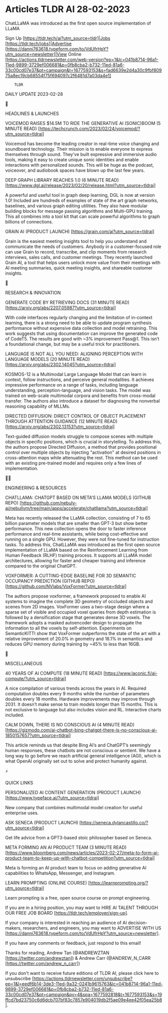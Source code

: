 # Articles TLDR AI 28-02-2023

ChatLLaMA was introduced as the first open source implementation of
LLaMA  

Sign Up [https://tldr.tech/ai?utm_source=tldr]|Jobs
[https://tldr.tech/jobs]|Advertise
[https://danni763618.typeform.com/to/VdUfrHpY?utm_source=newsletter]|View
Online
[https://actions.tldrnewsletter.com/web-version?ep=1&lc=041b8714-96a1-11ed-9899-3729ef006681&p=0fb8cba2-b732-11ed-81a6-33c00cd07e37&pt=campaign&t=1677593153&s=fad6639e2d4a30c9fbf80975a8ec19cb68554f75f694097c2f6481d7a03da4e1]


		TLDR 

DAILY UPDATE 2023-02-28

🚀 

HEADLINES & LAUNCHES

VOICEMOD RAISES $14.5M TO RIDE THE GENERATIVE AI (SONIC)BOOM (5 MINUTE
READ) [https://techcrunch.com/2023/02/24/voicemod/?utm_source=tldrai] 

Voicemod has become the leading creator in real-time voice changing
and soundboard technology. Their mission is to enable everyone to
express themselves through sound. They’ve built expressive and
immersive audio tools, making it easy to create unique sonic
identities and enable interactions with personalized sounds. This will
be huge as the podcast, voiceover, and audiobook spaces have blown up
the last few years. 

DEEP GRAPH LIBRARY REACHES 1.0 (6 MINUTE READ)
[https://www.dgl.ai/release/2023/02/20/release.html?utm_source=tldrai]


A powerful and useful tool in graph deep learning, DGL is now at
version 1.0! Included are hundreds of examples of state of the art
graph networks, baselines, and various graph editing utilities. They
also have modular building blocks for message passing algorithms and
Multi-GPU training. This all combines into a tool kit that can scale
powerful algorithms to graph billions of connections. 

GRAIN AI (PRODUCT LAUNCH) [https://grain.com/ai?utm_source=tldrai] 

Grain is the easiest meeting insights tool to help you understand and
communicate the needs of customers. Anybody in a customer-focused role
can use Grain to record, transcribe, and clip moments from research
interviews, sales calls, and customer meetings. They recently launched
Grain AI, a tool that helps users unlock more value from their
meetings with AI meeting summaries, quick meeting insights, and
shareable customer insights. 

🧠 

RESEARCH & INNOVATION

GENERATE CODE BY RETRIEVING DOCS (31 MINUTE READ)
[https://arxiv.org/abs/2207.05987?utm_source=tldrai] 

With code interfaces regularly changing and the limitation of
in-context learning, there is a strong need to be able to update
program synthesis performance without expensive data collection and
model retraining. This work suggests that using documentation can
improve the generated code of CodeT5. The results are good with ~3%
improvement Pass@1. This isn’t a foundational change, but may be a
useful trick for practitioners. 

LANGUAGE IS NOT ALL YOU NEED: ALIGNING PERCEPTION WITH LANGUAGE MODELS
(20 MINUTE READ) [https://arxiv.org/abs/2302.14045?utm_source=tldrai] 

KOSMOS-12 is a Multimodal Large Language Model that can learn in
context, follow instructions, and perceive general modalities. It
achieves impressive performance on a range of tasks, including
language understanding, perception-language, and vision tasks. The
model was trained on web-scale multimodal corpora and benefits from
cross-modal transfer. The authors also introduce a dataset for
diagnosing the nonverbal reasoning capability of MLLMs. 

DIRECTED DIFFUSION: DIRECT CONTROL OF OBJECT PLACEMENT THROUGH
ATTENTION GUIDANCE (12 MINUTE READ)
[https://arxiv.org/abs/2302.13153?utm_source=tldrai] 

Text-guided diffusion models struggle to compose scenes with multiple
objects in specific positions, which is crucial in storytelling. To
address this, the authors propose Directed Diffusion, a method that
provides positional control over multiple objects by injecting
"activation" at desired positions in cross-attention maps while
attenuating the rest. This method can be used with an existing
pre-trained model and requires only a few lines of implementation. 

🧑‍💻 

ENGINEERING & RESOURCES

CHATLLAMA: CHATGPT BASED ON META’S LLAMA MODELS (GITHUB REPO)
[https://github.com/nebuly-ai/nebullvm/tree/main/apps/accelerate/chatllama?utm_source=tldrai]


Meta has recently released the LLaMA collection, consisting of 7 to 65
billion parameter models that are smaller than GPT-3 but show better
performance. This new collection opens the door to faster inference
performance and real-time assistants, while being cost-effective and
running on a single GPU. However, they were not fine-tuned for
instruction tasks. To address this, ChatLLaMA was introduced as the
first open source implementation of LLaMA based on the Reinforcement
Learning from Human Feedback (RLHF) training process. It supports all
LLaMA model architectures, allowing for faster and cheaper training
and inference compared to the original ChatGPT. 

VOXFORMER: A CUTTING-EDGE BASELINE FOR 3D SEMANTIC OCCUPANCY
PREDICTION (GITHUB REPO)
[https://github.com/NVlabs/VoxFormer?utm_source=tldrai] 

The authors propose voxformer, a framework proposed to enable AI
systems to imagine the complete 3D geometry of occluded objects and
scenes from 2D images. VoxFormer uses a two-stage design where a
sparse set of visible and occupied voxel queries from depth estimation
is followed by a densification stage that generates dense 3D voxels.
The framework adopts a masked autoencoder design to propagate the
information to all the voxels by self-attention. Experiments on
SemanticKITTI show that VoxFormer outperforms the state of the art
with a relative improvement of 20.0% in geometry and 18.1% in
semantics and reduces GPU memory during training by ~45% to less than
16GB. 

🎁 

MISCELLANEOUS

40 YEARS OF AI COMPUTE (18 MINUTE READ)
[https://www.laconic.fi/ai-compute/?utm_source=tldrai] 

A nice compilation of various trends across the years in AI. Required
computation doubles every 9 months while the number of parameters
doubles every 18 months. Hardware improvements may improve through
2031. It doesn’t make sense to train models longer than 15 months.
This is not exclusive to language but also includes vision and RL.
Interactive charts included. 

CALM DOWN, THERE IS NO CONSCIOUS AI (4 MINUTE READ)
[https://gizmodo.com/ai-chatbot-bing-chatgpt-there-is-no-conscious-ai-1850157657?utm_source=tldrai]


This article reminds us that despite Bing AI’s and ChatGPT’s
seemingly human responses, these chatbots are not conscious or
sentient. We have a long way to go before we reach artificial general
intelligence (AGI), which is what OpenAI originally set out to solve
and protect humanity against. 

⚡ 

QUICK LINKS

PERSONALIZED AI CONTENT GENERATION (PRODUCT LAUNCH)
[https://www.typeface.ai/?utm_source=tldrai] 

New company that combines multimodal model creation for useful
enterprise uses. 

ASK SENECA (PRODUCT LAUNCH)
[https://seneca.dylancastillo.co/?utm_source=tldrai] 

Get life advice from a GPT3-based stoic philosopher based on Seneca. 

META FORMING AN AI PRODUCT TEAM (3 MINUTE READ)
[https://www.bloomberg.com/news/articles/2023-02-27/meta-to-form-ai-product-team-to-keep-up-with-chatbot-competition?utm_source=tldrai]


Meta is forming an AI product team to focus on adding generative AI
capabilities to WhatsApp, Messenger, and Instagram. 

LEARN PROMPTING (ONLINE COURSE)
[https://learnprompting.org/?utm_source=tldrai] 

Learn prompting is a free, open source course on prompt engineering. 

If you are in a hiring position, you may want to HIRE AI TALENT
THROUGH OUR FREE JOB BOARD [https://tldr.tech/employer/sign-up]. 

If your company is interested in reaching an audience of AI
decision-makers, researchers, and engineers, you may want to ADVERTISE
WITH US
[https://danni763618.typeform.com/to/VdUfrHpY?utm_source=newsletter]. 

If you have any comments or feedback, just respond to this email! 

Thanks for reading, 
Andrew Tan (@ANDREWZTAN [https://twitter.com/andrewztan]) & Andrew
Carr (@ANDREW_N_CARR [https://twitter.com/andrew_n_carr]) 

If you don't want to receive future editions of TLDR AI, please click
here to unsubscribe
[https://actions.tldrnewsletter.com/unsubscribe?ep=1&l=eedf6b14-3de3-11ed-9a32-0241b9615763&lc=041b8714-96a1-11ed-9899-3729ef006681&p=0fb8cba2-b732-11ed-81a6-33c00cd07e37&pt=campaign&pv=4&spa=1677592818&t=1677593153&s=19ffcd7bd23750c6d6dcb707bf83c7857e904019db2f5ae09e4ee42f05ea25b8].


 
